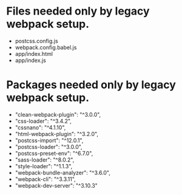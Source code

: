 # Files needed only by legacy webpack setup.
* postcss.config.js
* webpack.config.babel.js
* app/index.html
* app/index.js

# Packages needed only by legacy webpack setup.
* "clean-webpack-plugin": "^3.0.0",
* "css-loader": "^3.4.2",
* "cssnano": "^4.1.10",
* "html-webpack-plugin": "^3.2.0",
* "postcss-import": "^12.0.1",
* "postcss-loader": "^3.0.0",
* "postcss-preset-env": "^6.7.0",
* "sass-loader": "^8.0.2",
* "style-loader": "^1.1.3",
* "webpack-bundle-analyzer": "^3.6.0",
* "webpack-cli": "^3.3.11",
* "webpack-dev-server": "^3.10.3"